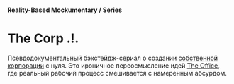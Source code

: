 #### Reality-Based Mockumentary / Series

# The Corp .!.

Псевдодокументальный бэкстейдж-сериал о создании [собственной корпорации](/vision) с нуля. Это ироничное переосмысление идей [The Office](https://www.imdb.com/title/tt0386676/), где реальный рабочий процесс смешивается с намеренным абсурдом.